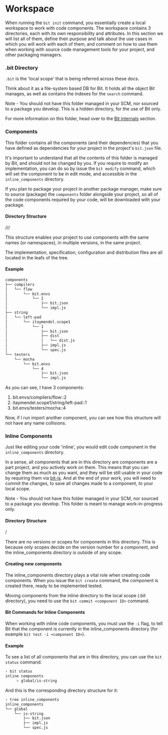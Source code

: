 # Workspace

When running the `bit init` command, you essentially create a local workspace to work with code components. The workspace contains 3 directories, each with its own responsibility and attributes. In this section we will list all of them, define their purpose and talk about the use cases in which you will work with each of them, and comment on how to use them when working with source code management tools for your project, and other packaging managers.

### .bit Directory

`.bit` is the 'local scope' that is being referred across these docs.

Think about it as a file-system based DB for Bit. It holds all the object Bit manages, as well as contains the indexes for the `search` command.

Note - You should not have this folder managed in your SCM, nor sourced to a package you develop. This is a hidden directory, for the use of Bit only.

For more information on this folder, head over to the [Bit internals](bit-internals.md) section.

### Components

This folder contains all the components (and their dependencies) that you have defined as dependencies for your project in the project's `bit.json` file.

It's important to understand that all the contents of this folder is managed by Bit, and should not be changed by you. If you require to modify an implementation, you can do so by issue the `bit modify` command, which will set the component to be in edit mode, and accessible in the `inline_components` directory.

If you plan to package your project in another package manager, make sure to source (package) the `components` folder alongside your project, so all of the code components required by your code, will be downloaded with your package.

#### Directory Structure

<namespace>/<component name>/<scope name>/<component version>

This structure enables your project to use components with the same names (or namespaces), in multiple versions, in the same project.

The implementation, specification, configuration and distribution files are all located in the leafs of the tree.

#### Example

```sh
components
├── compilers
│   └── flow
│       └── bit.envs
│           └── 2
│               ├── bit.json
│               └── impl.js
├── string
│   └── left-pad
│       └── itaymendel.scope1
│           └── 1
│               ├── bit.json
│               ├── dist
│               │   └── dist.js
│               ├── impl.js
│               └── spec.js
└── testers
    └── mocha
        └── bit.envs
            └── 4
                ├── bit.json
                └── impl.js
```

As you can see, I have 3 components:

1. bit.envs/compilers/flow::2
2. itaymendel.scope1/string/left-pad::1
3. bit.envs/testers/mocha::4

Now, if I run import another component, you can see how this structure will not have any name collisions.

### Inline Components

Just like editing your code 'inline', you would edit code component in the `inline_components` directory.

In a sense, all components that are in this directory are components are a part project, and you actively work on them. This means that you can change them as much as you want, and they will be still usable in your code by requiring them via [bit-js](). And at the end of your work, you will need to commit the changes, to save all changes made to a component, to your local scope.

Note - You should not have this folder managed in your SCM, nor sourced to a package you develop. This folder is meant to manage work-in-progress only.

#### Directory Structure

<namespace>/<component name>

There are no versions or scopes for components in this directory. This is because only scopes decide on the version number for a component, and the inline_components directory is outside of any scope.

#### Creating new components

The inline_components directory plays a vital role when creating code components. When you issue the `bit create` command, the component is created there, ready to be implemented tested.

Moving components from the inline directory to the local scope (.bit directory), you need to use the `bit commit <component ID>` command.

#### Bit Commands for Inline Components

When working with inline code components, you must use the `-i` flag, to tell Bit that the component is currently in the inline_components directory (for example `bit test -i <component ID>`).

#### Example

To see a list of all components that are in this directory, you can use the `bit status` command.

```sh
› bit status
inline components
     > global/is-string
```

And this is the corresponding directory structure for it:

```sh
› tree inline_components
inline_components
└── global
    └── is-string
        ├── bit.json
        ├── impl.js
        └── spec.js
```